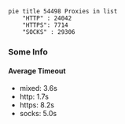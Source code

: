 
```mermaid
pie title 54498 Proxies in list
    "HTTP" : 24042
    "HTTPS": 7714
    "SOCKS" : 29306
```

### Some Info
#### Average Timeout

- mixed: 3.6s
- http: 1.7s
- https: 8.2s
- socks: 5.0s